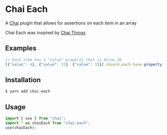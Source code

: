 # Chai Each
A [Chai](http://chaijs.com/) plugin that allows for assertions on each item in an array

Chai Each was inspired by [Chai Things](http://github.com/chaijs/chai-things)

## Examples

```javascript
// Each item has a "value" property that is below 20
[{"value": 4}, {"value": 11}, {"value": 15}].should.each.have.property('value').that.is.below(20)
```

## Installation
```bash
$ yarn add chai-each
```

## Usage
```javascript
import { use } from "chai";
import * as chaiEach from "chai-each";
use(chaiEach);
```

